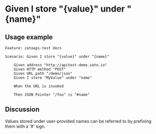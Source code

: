 
Given I store "{value}" under "{name}"
=============================================================================================================

Usage example
-------------

```
Feature: zatoapi-test docs

Scenario: Given I store "{value}" under "{name}"

    Given address "http://apitest-demo.zato.io"
    Given HTTP method "POST"
    Given URL path "/demo/json"
    Given I store "MyValue" under "name"

    When the URL is invoked

    Then JSON Pointer "/foo" is "#name"
```

Discussion
----------

Values stored under user-provided names can be referred to by prefixing them with a '#' sign.